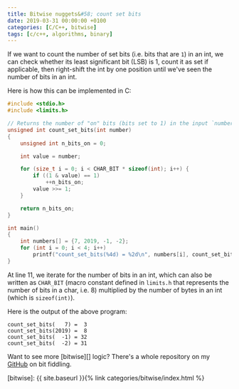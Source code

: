```yaml
---
title: Bitwise nuggets&#58; count set bits
date: 2019-03-31 00:00:00 +0100
categories: [C/C++, bitwise]
tags: [c/c++, algorithms, binary]
---
```


If we want to count the number of set bits (i.e. bits that are `1`) in an int, we can check whether its least significant bit (LSB) is 1, count it as set if applicable, then right-shift the int by one position until we've seen the number of bits in an int.

Here is how this can be implemented in C:

```c
#include <stdio.h>
#include <limits.h>

// Returns the number of "on" bits (bits set to 1) in the input `number`.
unsigned int count_set_bits(int number)
{
    unsigned int n_bits_on = 0;

    int value = number;

    for (size_t i = 0; i < CHAR_BIT * sizeof(int); i++) {
        if ((1 & value) == 1)
            ++n_bits_on;
        value >>= 1;
    }

    return n_bits_on;
}

int main()
{
    int numbers[] = {7, 2019, -1, -2};
    for (int i = 0; i < 4; i++)
        printf("count_set_bits(%4d) = %2d\n", numbers[i], count_set_bits(numbers[i]));
}
```

At line 11, we iterate for the number of bits in an int, which can also be written as `CHAR_BIT` (macro constant defined in `limits.h` that represents the number of bits in a char, i.e. 8) multiplied by the number of bytes in an int (which is `sizeof(int)`).

Here is the output of the above program:

```
count_set_bits(   7) =  3
count_set_bits(2019) =  8
count_set_bits(  -1) = 32
count_set_bits(  -2) = 31
```

Want to see more [bitwise][] logic? There's a whole repository on my [GitHub] on bit fiddling.

<!-- links -->
[GitHub]: https://github.com/alexandra-zaharia/c-playground/tree/master/bitwise_operations
[bitwise]: {{ site.baseurl }}{% link categories/bitwise/index.html %}